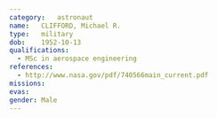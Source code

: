 ```yaml
---
category:	astronaut
name:	CLIFFORD, Michael R.
type:	military
dob:	1952-10-13
qualifications:
  - MSc in aerospace engineering
references:
  - http://www.nasa.gov/pdf/740566main_current.pdf
missions:
evas:
gender:	Male
---
```

